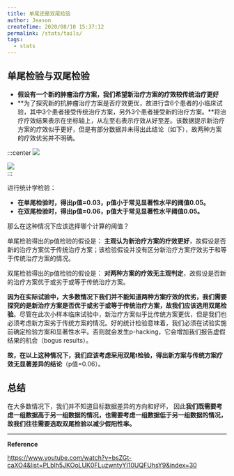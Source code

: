 ```yaml
---
title: 单尾还是双尾检验
author: Jeason
createTime: 2020/08/10 15:37:12
permalink: /stats/tails/
tags:
  - stats
---
```


<!--more-->  

## 单尾检验与双尾检验  

+ **假设有一个新的肿瘤治疗方案，我们希望新治疗方案的疗效较传统治疗更好**  
+ **为了探究新的抗肿瘤治疗方案是否疗效更优，故进行含6个患者的小临床试验，其中3个患者接受传统治疗方案，另外3个患者接受新的治疗方案。**将治疗疗效结果表示在坐标轴上，从左至右表示疗效从好至差。该数据提示新治疗方案的疗效似乎更好，但是有部分数据并未得出此结论（如下），故两种方案的疗效优劣并不明确。  

:::center
![](https://cdn.jsdelivr.net/gh/Moonerss/CDN/paper/one-tail/onetail1.jpg)  

![](https://cdn.jsdelivr.net/gh/Moonerss/CDN/paper/one-tail/onetail2.jpg)  
:::

进行统计学检验：  

+ **在单尾检验时，得出p值=0.03，p值小于常见显著性水平的阈值0.05。**  
+ **在双尾检验时，得出p值=0.06，p值大于常见显著性水平阈值0.05。**  

那么在这种情况下应该选择哪个计算的阈值？  

单尾检验得出的p值检验的假设是： **主观认为新治疗方案的疗效更好**，故假设是否新的治疗方案优于传统治疗方案；该检验假设并没有区分新治疗方案疗效劣于和等于传统治疗方案的情况。  

双尾检验得出的p值检验的假设是： **对两种方案的疗效无主观判定**，故假设是否新的治疗方案优于或劣于或等于传统治疗方案。  

**因为在实际试验中，大多数情况下我们并不能知道两种方案疗效的优劣，我们需要探究的是新治疗方案是否优于或劣于或等于传统治疗方案，故我们应该选用双尾检验**。尽管在此次小样本临床试验中，新治疗方案似乎比传统方案更优，但是我们也必须考虑新方案劣于传统方案的情况。好的统计检验意味着，我们必须在试验实施前确定检验方案和显著性水平。否则就会发生p-hacking，它会增加我们报告虚假结果的机会（bogus results）。  

**故，在以上这种情况下，我们应该考虑采用双尾t检验，得出新方案与传统方案疗效无显著差异的结论**（p值=0.06）。  



## 总结  

在大多数情况下，我们并不知道目标数据差异的方向和好坏， 因此**我们既需要考虑一组数据高于另一组数据的情况，也需要考虑一组数据低于另一组数据的情况，故我们往往需要选取双尾检验以减少假阳性率。**  

---------------------------------------------------

**Reference**  

https://www.youtube.com/watch?v=bsZGt-caXO4&list=PLblh5JKOoLUK0FLuzwntyYI10UQFUhsY9&index=30  



